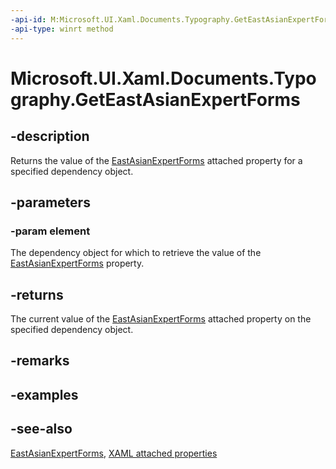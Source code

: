 ```yaml
---
-api-id: M:Microsoft.UI.Xaml.Documents.Typography.GetEastAsianExpertForms(Microsoft.UI.Xaml.DependencyObject)
-api-type: winrt method
---
```


<!-- Method syntax
public bool GetEastAsianExpertForms(Windows.UI.Xaml.DependencyObject element)
-->

# Microsoft.UI.Xaml.Documents.Typography.GetEastAsianExpertForms

## -description
Returns the value of the [EastAsianExpertForms](typography_eastasianexpertforms.md) attached property for a specified dependency object.

## -parameters
### -param element
The dependency object for which to retrieve the value of the [EastAsianExpertForms](typography_eastasianexpertforms.md) property.

## -returns
The current value of the [EastAsianExpertForms](typography_eastasianexpertforms.md) attached property on the specified dependency object.

## -remarks

## -examples

## -see-also

[EastAsianExpertForms](typography_eastasianexpertforms.md), [XAML attached properties](/windows/uwp/xaml-platform/attached-properties-overview)
